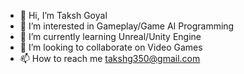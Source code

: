 - 👋 Hi, I’m Taksh Goyal
- 👀 I’m interested in Gameplay/Game AI Programming
- 🌱 I’m currently learning Unreal/Unity Engine
- 💞️ I’m looking to collaborate on Video Games 
- 📫 How to reach me takshg350@gmail.com

<!---
tskzokias/tskzokias is a ✨ special ✨ repository because its `README.md` (this file) appears on your GitHub profile.
You can click the Preview link to take a look at your changes.
--->
